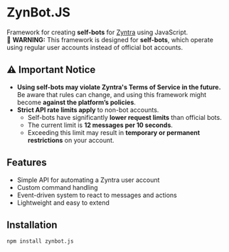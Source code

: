 # ZynBot.JS

Framework for creating **self-bots** for [Zyntra](https://zyntra.xyz) using JavaScript.  
🚨 **WARNING:** This framework is designed for **self-bots**, which operate using regular user accounts instead of official bot accounts.

## ⚠ Important Notice  
- **Using self-bots may violate Zyntra's Terms of Service in the future.**  
  Be aware that rules can change, and using this framework might become **against the platform’s policies**.  
- **Strict API rate limits apply** to non-bot accounts.  
  - Self-bots have significantly **lower request limits** than official bots.  
  - The current limit is **12 messages per 10 seconds**.  
  - Exceeding this limit may result in **temporary or permanent restrictions** on your account.

## Features
- Simple API for automating a Zyntra user account
- Custom command handling
- Event-driven system to react to messages and actions
- Lightweight and easy to extend

## Installation
```sh
npm install zynbot.js

